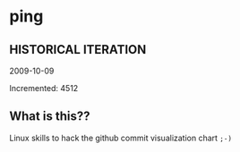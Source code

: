 # ping

## HISTORICAL ITERATION
2009-10-09

Incremented: 4512

## What is this?? 
Linux skills to hack the github commit visualization chart `;-)`
